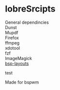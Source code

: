 # lobreSrcipts
General dependincies  
Dunst  
Mupdf  
Firefox  
ffmpeg  
xdotool  
fzf \
ImageMagick \
[bsp-layouts](https://github.com/phenax/bsp-layout)

test

Made for bspwm
